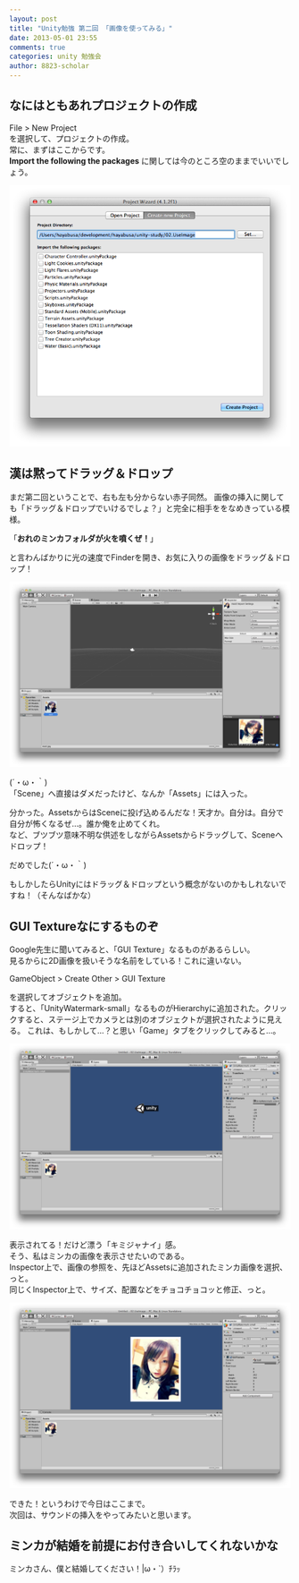 ```yaml
---
layout: post
title: "Unity勉強 第二回 「画像を使ってみる」"
date: 2013-05-01 23:55
comments: true
categories: unity 勉強会
author: 8823-scholar
---
```


## なにはともあれプロジェクトの作成

File > New Project  
を選択して、プロジェクトの作成。  
常に、まずはここからです。  
**Import the following the packages** に関しては今のところ空のままでいいでしょう。

![New Project](/images/posts/2013-05-01-unity-study-02-use-image/NewProject.png)


## 漢は黙ってドラッグ＆ドロップ

まだ第二回ということで、右も左も分からない赤子同然。
画像の挿入に関しても「ドラッグ＆ドロップでいけるでしょ？」と完全に相手ををなめきっている模様。

「**おれのミンカフォルダが火を噴くぜ！**」

と言わんばかりに光の速度でFinderを開き、お気に入りの画像をドラッグ＆ドロップ！

![Drag & Drop](/images/posts/2013-05-01-unity-study-02-use-image/DragAndDropToStage.png)

(´・ω・｀)  
「Scene」へ直接はダメだったけど、なんか「Assets」には入った。  

分かった。AssetsからはSceneに投げ込めるんだな！天才か。自分は。自分で自分が怖くなるぜ…。誰か俺を止めてくれ。  
など、ブツブツ意味不明な供述をしながらAssetsからドラッグして、Sceneへドロップ！

だめでした(´・ω・｀)

もしかしたらUnityにはドラッグ＆ドロップという概念がないのかもしれないですね！（そんなばかな）


## GUI Textureなにするものぞ

Google先生に聞いてみると、「GUI Texture」なるものがあるらしい。  
見るからに2D画像を扱いそうな名前をしている！これに違いない。

GameObject > Create Other > GUI Texture

を選択してオブジェクトを追加。  
すると、「UnityWatermark-small」なるものがHierarchyに追加された。クリックすると、ステージ上でカメラとは別のオブジェクトが選択されたように見える。
これは、もしかして…？と思い「Game」タブをクリックしてみると…。

![Unity画像](/images/posts/2013-05-01-unity-study-02-use-image/AddImageUnity.png)

表示されてる！だけど漂う「キミジャナイ」感。  
そう、私はミンカの画像を表示させたいのである。  
Inspector上で、画像の参照を、先ほどAssetsに追加されたミンカ画像を選択、っと。  
同じくInspector上で、サイズ、配置などをチョコチョコッと修正、っと。

![ミンカ画像](/images/posts/2013-05-01-unity-study-02-use-image/AddImageMinka.png)

できた！というわけで今日はここまで。  
次回は、サウンドの挿入をやってみたいと思います。  


## ミンカが結婚を前提にお付き合いしてくれないかな

ミンカさん、僕と結婚してください！|ω・`）ﾁﾗｯ


